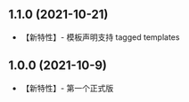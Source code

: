 1.1.0 (2021-10-21)
-------

+ 【新特性】- 模板声明支持 tagged templates


1.0.0 (2021-10-9)
-------

+ 【新特性】- 第一个正式版